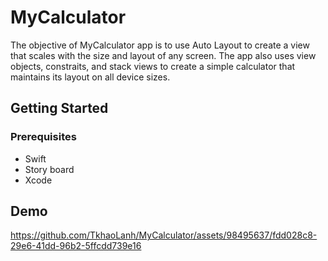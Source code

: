 # MyCalculator
The objective of MyCalculator app is to use Auto Layout to create a view that scales with the size and layout of any screen.
The app also uses view objects, constraits, and stack views to create a simple calculator that maintains its layout on all device sizes.

## Getting Started
### Prerequisites
- Swift
- Story board
- Xcode

## Demo

https://github.com/TkhaoLanh/MyCalculator/assets/98495637/fdd028c8-29e6-41dd-96b2-5ffcdd739e16

